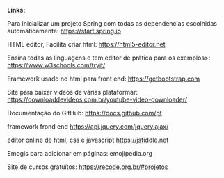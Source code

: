  **Links:**
 
 Para inicializar um projeto Spring com todas as dependencias escolhidas automáticamente: https://start.spring.io
 
 HTML editor, Facilita criar html: https://html5-editor.net
 
 Ensina todas as linguagens e tem editor de prática para os exemplos>: https://www.w3schools.com/tryit/
 
 Framework usado no html para front end: https://getbootstrap.com
 
 Site para baixar vídeos de várias plataformar: https://downloaddevideos.com.br/youtube-video-downloader/
 
Documentação do GitHub: https://docs.github.com/pt

framework frond end https://api.jquery.com/jquery.ajax/

editor online de html, css e javascript https://jsfiddle.net

Emogis para adicionar em páginas: emojipedia.org

Site de cursos gratuítos: https://recode.org.br/#projetos
